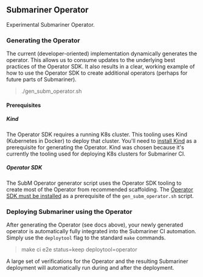 ## Submariner Operator

Experimental Submariner Operator.

### Generating the Operator

The current (developer-oriented) implementation dynamically generates the
operator. This allows us to consume updates to the underlying best practices of
the Operator SDK. It also results in a clear, working example of how to use the
Operator SDK to create additional operators (perhaps for future parts of
Submariner).

> ./gen_subm_operator.sh

#### Prerequisites

##### Kind

The Operator SDK requires a running K8s cluster. This tooling uses Kind
(Kubernetes in Docker) to deploy that cluster. You'll need to [install Kind][0]
as a prerequisite for generating the Operator. Kind was chosen because it's
currently the tooling used for deploying K8s clusters for Submariner CI.

##### Operator SDK

The SubM Operator generator script uses the Operator SDK tooling to create most
of the Operator from recommended scaffolding. The [Operator SDK must be
installed][1] as a prerequisite of the `gen_subm_operator.sh` script.

### Deploying Submariner using the Operator

After generating the Operator (see docs above), your newly generated operator
is automatically fully integrated into the Submariner CI automation. Simply use
the `deploytool` flag to the standard `make` commands.

> make ci e2e status=keep deploytool=operator

A large set of verifications for the Operator and the resulting Submariner
deployment will automatically run during and after the deployment.

[0]: https://kind.sigs.k8s.io/docs/user/quick-start/
[1]: https://github.com/operator-framework/operator-sdk/blob/master/doc/user/install-operator-sdk.md
